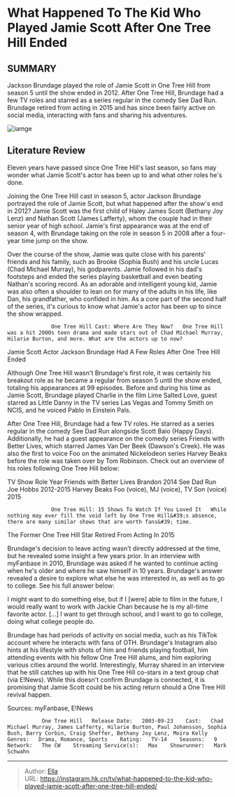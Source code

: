# What Happened To The Kid Who Played Jamie Scott After One Tree Hill Ended


## SUMMARY 



  Jackson Brundage played the role of Jamie Scott in One Tree Hill from season 5 until the show ended in 2012.   After One Tree Hill, Brundage had a few TV roles and starred as a series regular in the comedy See Dad Run.   Brundage retired from acting in 2015 and has since been fairly active on social media, interacting with fans and sharing his adventures.  

![iamge](https://static1.srcdn.com/wordpress/wp-content/uploads/2023/12/jamie-scott-in-one-tree-hill-and-jackson-brundage-as-an-adult.jpg)

## Literature Review
Eleven years have passed since One Tree Hill&#39;s last season, so fans may wonder what Jamie Scott&#39;s actor has been up to and what other roles he&#39;s done.




Joining the One Tree Hill cast in season 5, actor Jackson Brundage portrayed the role of Jamie Scott, but what happened after the show&#39;s end in 2012? Jamie Scott was the first child of Haley James Scott (Bethany Joy Lenz) and Nathan Scott (James Lafferty), whom the couple had in their senior year of high school. Jamie&#39;s first appearance was at the end of season 4, with Brundage taking on the role in season 5 in 2008 after a four-year time jump on the show.




Over the course of the show, Jamie was quite close with his parents&#39; friends and his family, such as Brooke (Sophia Bush) and his uncle Lucas (Chad Michael Murray), his godparents. Jamie followed in his dad&#39;s footsteps and ended the series playing basketball and even beating Nathan&#39;s scoring record. As an adorable and intelligent young kid, Jamie was also often a shoulder to lean on for many of the adults in his life, like Dan, his grandfather, who confided in him. As a core part of the second half of the series, it&#39;s curious to know what Jamie&#39;s actor has been up to since the show wrapped.

                  One Tree Hill Cast: Where Are They Now?   One Tree Hill was a hit 2000s teen drama and made stars out of Chad Michael Murray, Hilarie Burton, and more. What are the actors up to now?    


 Jamie Scott Actor Jackson Brundage Had A Few Roles After One Tree Hill Ended 
          




Although One Tree Hill wasn&#39;t Brundage&#39;s first role, it was certainly his breakout role as he became a regular from season 5 until the show ended, totaling his appearances at 99 episodes. Before and during his time as Jamie Scott, Brundage played Charlie in the film Lime Salted Love, guest starred as Little Danny in the TV series Las Vegas and Tommy Smith on NCIS, and he voiced Pablo in Einstein Pals.

After One Tree Hill, Brundage had a few TV roles. He starred as a series regular in the comedy See Dad Run alongside Scott Baio (Happy Days). Additionally, he had a guest appearance on the comedy series Friends with Better Lives, which starred James Van Der Beek (Dawson&#39;s Creek). He was also the first to voice Foo on the animated Nickelodeon series Harvey Beaks before the role was taken over by Tom Robinson. Check out an overview of his roles following One Tree Hill below:

 TV Show  Role  Year   Friends with Better Lives  Brandon  2014   See Dad Run  Joe Hobbs  2012-2015   Harvey Beaks  Foo (voice), MJ (voice), TV Son (voice)  2015   






                  One Tree Hill: 15 Shows To Watch If You Loved It   While nothing may ever fill the void left by One Tree Hill&#39;s absence, there are many similar shows that are worth fans&#39; time.     



 The Former One Tree Hill Star Retired From Acting In 2015 
          

Brundage&#39;s decision to leave acting wasn&#39;t directly addressed at the time, but he revealed some insight a few years prior. In an interview with myFanbase in 2010, Brundage was asked if he wanted to continue acting when he&#39;s older and where he saw himself in 10 years. Brundage&#39;s answer revealed a desire to explore what else he was interested in, as well as to go to college. See his full answer below:


I might want to do something else, but if I [were] able to film in the future, I would really want to work with Jackie Chan because he is my all-time favorite actor. [...] I want to get through school, and I want to go to college, doing what college people do.





Brundage has had periods of activity on social media, such as his TikTok account where he interacts with fans of OTH. Brundage&#39;s Instagram also hints at his lifestyle with shots of him and friends playing football, him attending events with his fellow One Tree Hill alums, and him exploring various cities around the world. Interestingly, Murray shared in an interview that he still catches up with his One Tree Hill co-stars in a text group chat (via E!News). While this doesn&#39;t confirm Brundage is connected, it is promising that Jamie Scott could be his acting return should a One Tree Hill revival happen.

Sources: myFanbase, E!News

               One Tree Hill   Release Date:   2003-09-23    Cast:   Chad Michael Murray, James Lafferty, Hilarie Burton, Paul Johansson, Sophia Bush, Barry Corbin, Craig Sheffer, Bethany Joy Lenz, Moira Kelly    Genres:   Drama, Romance, Sports    Rating:   TV-14    Seasons:   9    Network:   The CW    Streaming Service(s):   Max    Showrunner:   Mark Schwahn      

---

> Author: [Ella](https://instagram.hk.cn/)  
> URL: https://instagram.hk.cn/tv/what-happened-to-the-kid-who-played-jamie-scott-after-one-tree-hill-ended/  

